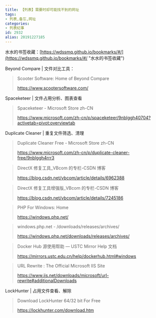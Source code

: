 ```yaml
---
title: 【列表】需要时却可能找不到的网址
tags:
- 列表,备忘,网址
categories:
- 列表纪事
id: 2932
alias: 20191227185
---
```


水水的书签收藏：[https://wdssmq.github.io/bookmarks/#/](https://wdssmq.github.io/bookmarks/#/ "水水的书签收藏")

Beyond Compare | 文件对比工具：

> Scooter Software: Home of Beyond Compare
>
> https://www.scootersoftware.com/

Spaceketeer | 文件占用分析、图表查看

> Spaceketeer - Microsoft Store zh-CN
>
> https://www.microsoft.com/zh-cn/p/spaceketeer/9nblggh40704?activetab=pivot:overviewtab

Duplicate Cleaner | 重复文件筛选、清理

> Duplicate Cleaner Free - Microsoft Store zh-CN
>
> https://www.microsoft.com/zh-cn/p/duplicate-cleaner-free/9nblggh4rrr3

> DirectX 修复工具\_VBcom 的专栏-CSDN 博客
>
> https://blog.csdn.net/vbcom/article/details/6962388

> DirectX 修复工具增强版\_VBcom 的专栏-CSDN 博客
>
> https://blog.csdn.net/vbcom/article/details/7245186

> PHP For Windows: Home
>
> https://windows.php.net/

> windows.php.net - /downloads/releases/archives/
>
> https://windows.php.net/downloads/releases/archives/

> Docker Hub 源使用帮助 — USTC Mirror Help 文档
>
> https://mirrors.ustc.edu.cn/help/dockerhub.html#windows

> URL Rewrite : The Official Microsoft IIS Site
>
> https://www.iis.net/downloads/microsoft/url-rewrite#additionalDownloads

LockHunter | 占用文件查看、解除

> Download LockHunter 64/32 bit For Free
>
> https://lockhunter.com/download.htm

<!--2932-->
